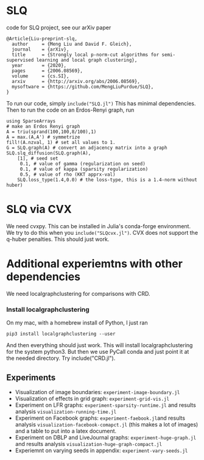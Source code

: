 # SLQ
code for SLQ project, see our arXiv paper 

	@Article{Liu-preprint-slq,
	  author     = {Meng Liu and David F. Gleich},
	  journal    = {arXiv},
	  title      = {Strongly local p-norm-cut algorithms for semi-supervised learning and local graph clustering},
	  year       = {2020},
	  pages      = {2006.08569},
	  volume     = {cs.SI},
	  arxiv      = {http://arxiv.org/abs/2006.08569},
	  mysoftware = {https://github.com/MengLiuPurdue/SLQ},
	}


To run our code, simply `include("SLQ.jl")` This has minimal dependencies. Then
to run the code on an Erdos-Renyi graph, run

    using SparseArrays
    # make an Erdos Renyi graph
    A = triu(sprand(100,100,8/100),1)
    A = max.(A,A') # symmetrize
    fill!(A.nzval, 1) # set all values to 1. 
	G = SLQ.graph(A) # convert an adjacency matrix into a graph
	SLQ.slq_diffusion(SLQ.graph(A), 
		[1], # seed set
		 0.1, # value of gamma (regularization on seed) 
		 0.1, # value of kappa (sparsity regularization)
		 0.5, # value of rho (KKT apprx-val)
        SLQ.loss_type(1.4,0.0) # the loss-type, this is a 1.4-norm without huber)


# SLQ via CVX
We need cvxpy. This can be installed in Julia's conda-forge environment. We try to do this
when you `include("SLQcvx.jl")`. CVX does not support the q-huber penalties. This
should just work. 

# Additional experiemtns with other dependencies 
We need localgraphclustering for comparisons with CRD. 

### Install localgraphclustering
On my mac, with a homebrew install of Python, I just ran

    pip3 install localgraphclustering --user

And then everything should just work.     This will install localgraphclustering
for the system python3. But then we use PyCall conda and just point it at
the needed directory. Try include("CRD.jl").

Experiments
-----------

- Visualization of image boundaries: `experiment-image-boundary.jl`
- Visualization of effects in grid graph: `experiment-grid-vis.jl`
- Experiment on LFR graphs: `experiment-sparsity-runtime.jl` and 
  results analysis `visualization-running-time.jl`
- Experiment on Facebook graphs: `experiment-faebook.jl`and
  results analysis `visualization-facebook-comapct.jl` (this makes a lot of images)
  and a table to put into a latex document.
- Experiment on DBLP and LiveJournal graphs: `experiment-huge-graph.jl` and results analysis `visualization-huge-graph-compact.jl`
- Experiemnt on varying seeds in appendix: `experiment-vary-seeds.jl`
  



